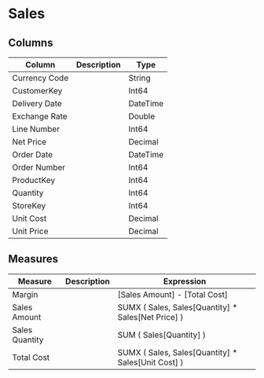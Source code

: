 ﻿# Sales

## Columns

| Column        | Description | Type     |
| ------------- | ----------- | -------- |
| Currency Code |             | String   |
| CustomerKey   |             | Int64    |
| Delivery Date |             | DateTime |
| Exchange Rate |             | Double   |
| Line Number   |             | Int64    |
| Net Price     |             | Decimal  |
| Order Date    |             | DateTime |
| Order Number  |             | Int64    |
| ProductKey    |             | Int64    |
| Quantity      |             | Int64    |
| StoreKey      |             | Int64    |
| Unit Cost     |             | Decimal  |
| Unit Price    |             | Decimal  |

## Measures

| Measure        | Description | Expression                                              |
| -------------- | ----------- | ------------------------------------------------------- |
| Margin         |             | \[Sales Amount\] \- \[Total Cost\]                      |
| Sales Amount   |             | SUMX ( Sales, Sales\[Quantity\] \* Sales\[Net Price\] ) |
| Sales Quantity |             | SUM ( Sales\[Quantity\] )                               |
| Total Cost     |             | SUMX ( Sales, Sales\[Quantity\] \* Sales\[Unit Cost\] ) |
